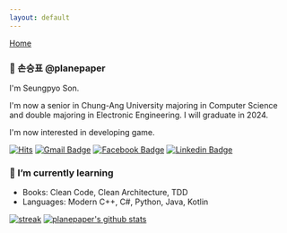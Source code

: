 ```yaml
---
layout: default
---
```



[Home](https://planepaper.github.io/)

### 👋 손승표 @planepaper

I'm Seungpyo Son.

I'm now a senior in Chung-Ang University majoring in Computer Science and double majoring in Electronic Engineering. I will graduate in 2024.

I'm now interested in developing game.

[![Hits](https://hits.seeyoufarm.com/api/count/incr/badge.svg?url=https%3A%2F%2Fgithub.com%2Fplanepaper&count_bg=%2379C83D&title_bg=%23555555&icon=&icon_color=%23E7E7E7&title=hits&edge_flat=false)](https://hits.seeyoufarm.com)
[![Gmail Badge](https://img.shields.io/badge/-Gmail-d14836?style=flat-square&logo=Gmail&logoColor=white&link=mailto:eddysonkr@gmail.com)](mailto:eddysonkr@gmail.com)
[![Facebook Badge](https://img.shields.io/badge/-Facebook-1877f2?style=flat-square&logo=facebook&logoColor=white&link=https://www.facebook.com/eddysonkr/)](https://www.facebook.com/eddysonkr/)
[![Linkedin Badge](https://img.shields.io/badge/-LinkedIn-blue?style=flat-square&logo=Linkedin&logoColor=white&link=https://www.linkedin.com/in/%EC%8A%B9%ED%91%9C-%EC%86%90-196a43202/)](https://www.linkedin.com/in/%EC%8A%B9%ED%91%9C-%EC%86%90-196a43202/)

### 🌱 I’m currently learning

- Books: Clean Code, Clean Architecture, TDD
- Languages: Modern C++, C#, Python, Java, Kotlin

[![streak](https://github-readme-streak-stats.herokuapp.com/?user=planepaper&theme=dark)](https://github.com/planepaper)
[![planepaper's github stats](https://github-readme-stats.vercel.app/api?username=planepaper&show_icons=true&theme=radical)](https://github.com/planepaper)

<!--
**planepaper/planepaper** is a ✨ _special_ ✨ repository because its `README.md` (this file) appears on your GitHub profile.

Here are some ideas to get you started:

- 🔭 I’m currently working on ...
- 🌱 I’m currently learning ...
- 👯 I’m looking to collaborate on ...
- 🤔 I’m looking for help with ...
- 💬 Ask me about ...
- 📫 How to reach me: ...
- 😄 Pronouns: ...
- ⚡ Fun fact: ...
-->
